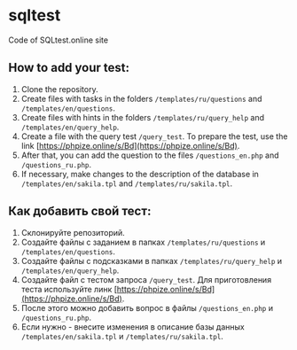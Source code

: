 # sqltest

Code of SQLtest.online site

## How to add your test:

1. Clone the repository.
2. Create files with tasks in the folders `/templates/ru/questions` and `/templates/en/questions`.
3. Create files with hints in the folders `/templates/ru/query_help` and `/templates/en/query_help`.
4. Create a file with the query test `/query_test`. To prepare the test, use the link [https://phpize.online/s/Bd](https://phpize.online/s/Bd).
5. After that, you can add the question to the files `/questions_en.php` and `/questions_ru.php`.
6. If necessary, make changes to the description of the database in `/templates/en/sakila.tpl` and `/templates/ru/sakila.tpl`.

## Как добавить свой тест:

1. Склонируйте репозиторий.
2. Создайте файлы с заданием в папках `/templates/ru/questions` и `/templates/en/questions`.
3. Создайте файлы с подсказками в папках `/templates/ru/query_help` и `/templates/en/query_help`.
4. Создайте файл с тестом запроса `/query_test`. Для приготовления теста используйте линк [https://phpize.online/s/Bd](https://phpize.online/s/Bd).
5. После этого можно добавить вопрос в файлы `/questions_en.php` и `/questions_ru.php`.
6. Если нужно - внесите изменения в описание базы данных `/templates/en/sakila.tpl` и `/templates/ru/sakila.tpl`.
